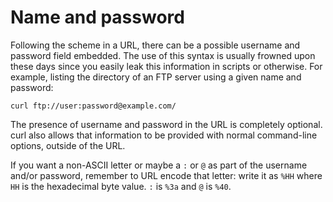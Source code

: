 # Name and password

Following the scheme in a URL, there can be a possible username and password
field embedded. The use of this syntax is usually frowned upon these days
since you easily leak this information in scripts or otherwise. For example,
listing the directory of an FTP server using a given name and password:

    curl ftp://user:password@example.com/

The presence of username and password in the URL is completely optional. curl
also allows that information to be provided with normal command-line options,
outside of the URL.

If you want a non-ASCII letter or maybe a `:` or `@` as part of the username
and/or password, remember to URL encode that letter: write it as `%HH` where
`HH` is the hexadecimal byte value. `:` is `%3a` and `@` is `%40`.
